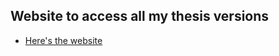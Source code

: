 ## Website to access all my thesis versions

* [Here's the website](https://minusmagis.github.io/PhD_Thesis_Marti_Gibert_Roca/)
